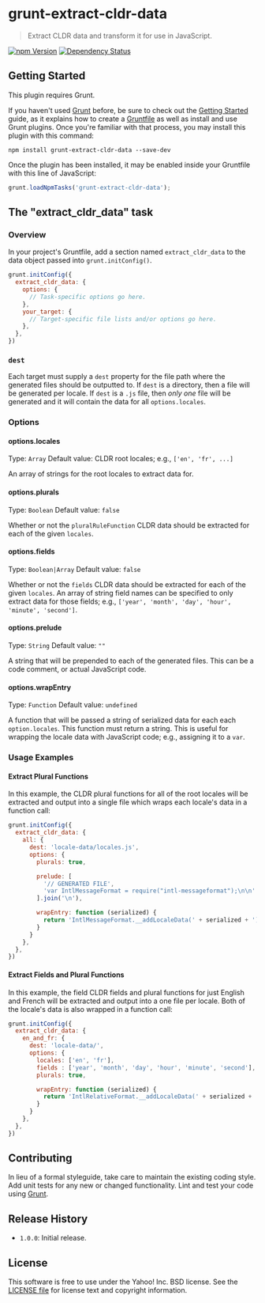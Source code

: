 # grunt-extract-cldr-data

> Extract CLDR data and transform it for use in JavaScript.

[![npm Version][npm-badge]][npm]
[![Dependency Status][david-badge]][david]

## Getting Started
This plugin requires Grunt.

If you haven't used [Grunt](http://gruntjs.com/) before, be sure to check out the [Getting Started](http://gruntjs.com/getting-started) guide, as it explains how to create a [Gruntfile](http://gruntjs.com/sample-gruntfile) as well as install and use Grunt plugins. Once you're familiar with that process, you may install this plugin with this command:

```shell
npm install grunt-extract-cldr-data --save-dev
```

Once the plugin has been installed, it may be enabled inside your Gruntfile with this line of JavaScript:

```js
grunt.loadNpmTasks('grunt-extract-cldr-data');
```

## The "extract_cldr_data" task

### Overview
In your project's Gruntfile, add a section named `extract_cldr_data` to the data object passed into `grunt.initConfig()`.

```js
grunt.initConfig({
  extract_cldr_data: {
    options: {
      // Task-specific options go here.
    },
    your_target: {
      // Target-specific file lists and/or options go here.
    },
  },
})
```

### `dest`

Each target must supply a `dest` property for the file path where the generated files should be outputted to. If `dest` is a directory, then a file will be generated per locale. If `dest` is a `.js` file, then _only one_ file will be generated and it will contain the data for all `options.locales`.

### Options

#### options.locales
Type: `Array`
Default value: CLDR root locales; e.g., `['en', 'fr', ...]`

An array of strings for the root locales to extract data for.

#### options.plurals
Type: `Boolean`
Default value: `false`

Whether or not the `pluralRuleFunction` CLDR data should be extracted for each of the given `locales`.

#### options.fields
Type: `Boolean|Array`
Default value: `false`

Whether or not the `fields` CLDR data should be extracted for each of the given `locales`. An array of string field names can be specified to only extract data for those fields; e.g., `['year', 'month', 'day', 'hour', 'minute', 'second']`.

#### options.prelude
Type: `String`
Default value: `""`

A string that will be prepended to each of the generated files. This can be a code comment, or actual JavaScript code.

#### options.wrapEntry
Type: `Function`
Default value: `undefined`

A function that will be passed a string of serialized data for each each `option.locales`. This function must return a string. This is useful for wrapping the locale data with JavaScript code; e.g., assigning it to a `var`.

### Usage Examples

#### Extract Plural Functions
In this example, the CLDR plural functions for all of the root locales will be extracted and output into a single file which wraps each locale's data in a function call:

```js
grunt.initConfig({
  extract_cldr_data: {
    all: {
      dest: 'locale-data/locales.js',
      options: {
        plurals: true,

        prelude: [
          '// GENERATED FILE',
          'var IntlMessageFormat = require("intl-messageformat");\n\n'
        ].join('\n'),

        wrapEntry: function (serialized) {
          return 'IntlMessageFormat.__addLocaleData(' + serialized + ');';
        }
      }
    },
  },
})
```

#### Extract Fields and Plural Functions
In this example, the field CLDR fields and plural functions for just English and French will be extracted and output into a one file per locale. Both of the locale's data is also wrapped in a function call:

```js
grunt.initConfig({
  extract_cldr_data: {
    en_and_fr: {
      dest: 'locale-data/',
      options: {
        locales: ['en', 'fr'],
        fields : ['year', 'month', 'day', 'hour', 'minute', 'second'],
        plurals: true,

        wrapEntry: function (serialized) {
          return 'IntlRelativeFormat.__addLocaleData(' + serialized + ');';
        }
      }
    },
  },
})
```

## Contributing
In lieu of a formal styleguide, take care to maintain the existing coding style. Add unit tests for any new or changed functionality. Lint and test your code using [Grunt](http://gruntjs.com/).

## Release History
- `1.0.0`: Initial release.

## License
This software is free to use under the Yahoo! Inc. BSD license.
See the [LICENSE file][LICENSE] for license text and copyright information.


[npm]: https://www.npmjs.org/package/grunt-extract-cldr-data
[npm-badge]: https://img.shields.io/npm/v/grunt-extract-cldr-data.svg?style=flat-square
[david]: https://david-dm.org/yahoo/grunt-extract-cldr-data
[david-badge]: https://img.shields.io/david/yahoo/grunt-extract-cldr-data.svg?style=flat-square
[LICENSE]: https://github.com/yahoo/grunt-extract-cldr-data/blob/master/LICENSE
